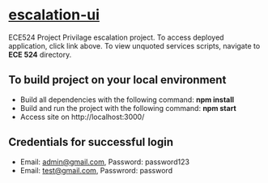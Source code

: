 # [escalation-ui](https://master.d2hta5w59rzvee.amplifyapp.com/)
ECE524 Project Privilage escalation project. To access deployed application, click link above. To view unquoted services scripts, navigate to **ECE 524** directory. 

## To build project on your local environment
* Build all dependencies with the following command: **npm install** 
* Build and run the project with the following command: **npm start** 
* Access site on http://localhost:3000/ 

## Credentials for successful login
* Email: admin@gmail.com, Password: password123
* Email: test@gmail.com, Passwrord: password

